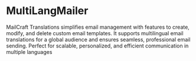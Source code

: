 # MultiLangMailer
MailCraft Translations simplifies email management with features to create, modify, and delete custom email templates. It supports multilingual email translations for a global audience and ensures seamless, professional email sending. Perfect for scalable, personalized, and efficient communication in multiple languages
